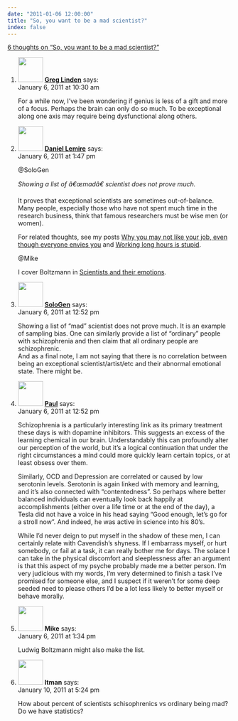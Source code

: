```yaml
---
date: "2011-01-06 12:00:00"
title: "So, you want to be a mad scientist?"
index: false
---
```


[6 thoughts on &ldquo;So, you want to be a mad scientist?&rdquo;](/lemire/blog/2011/01-06-so-you-want-to-be-a-mad-scientist)

<ol class="comment-list">
<li id="comment-54081" class="comment even thread-even depth-1">
<div class="comment-author vcard">
<img alt src="https://secure.gravatar.com/avatar/f9066aabfbe4756a4b22f401c7fcf5e8?s=56&#038;d=mm&#038;r=g" srcset="https://secure.gravatar.com/avatar/f9066aabfbe4756a4b22f401c7fcf5e8?s=112&#038;d=mm&#038;r=g 2x" class="avatar avatar-56 photo" height="56" width="56" decoding="async" /> <b class="fn"><a href="https://glinden.blogspot.com/" class="url" rel="ugc external nofollow">Greg Linden</a></b> <span class="says">says:</span> </div>
<div class="comment-metadata"><time datetime="2011-01-06T10:30:18+00:00">January 6, 2011 at 10:30 am</time></a> </div>
<div class="comment-content">
<p>For a while now, I&rsquo;ve been wondering if genius is less of a gift and more of a focus. Perhaps the brain can only do so much. To be exceptional along one axis may require being dysfunctional along others.</p>
</div>
</li>
<li id="comment-54086" class="comment byuser comment-author-lemire bypostauthor odd alt thread-odd thread-alt depth-1">
<div class="comment-author vcard">
<img alt src="https://secure.gravatar.com/avatar/2ca999bef9535950f5b84281a4dab006?s=56&#038;d=mm&#038;r=g" srcset="https://secure.gravatar.com/avatar/2ca999bef9535950f5b84281a4dab006?s=112&#038;d=mm&#038;r=g 2x" class="avatar avatar-56 photo" height="56" width="56" decoding="async" /> <b class="fn"><a href="https://lemire.me/blog/" class="url" rel="ugc">Daniel Lemire</a></b> <span class="says">says:</span> </div>
<div class="comment-metadata"><time datetime="2011-01-06T13:47:11+00:00">January 6, 2011 at 1:47 pm</time></a> </div>
<div class="comment-content">
<p>@SoloGen</p>
<p><em>Showing a list of â€œmadâ€ scientist does not prove much.</em></p>
<p>It proves that exceptional scientists are sometimes out-of-balance. Many people, especially those who have not spent much time in the research business, think that famous researchers must be wise men (or women).</p>
<p>For related thoughts, see my posts <a href="https://lemire.me/blog/2010/11/22/why-you-may-not-like-your-job-even-though-everyone-envies-you/" rel="nofollow">Why you may not like your job, even though everyone envies you</a> and <a href="https://lemire.me/blog/2010/08/16/working-long-hours-is-stupid/" rel="nofollow">Working long hours is stupid</a>.</p>
<p>@Mike </p>
<p>I cover Boltzmann in <a href="https://lemire.me/blog/2009/08/18/scientists-and-their-emotions/" rel="nofollow">Scientists and their emotions</a>.</p>
</div>
</li>
<li id="comment-54083" class="comment even thread-even depth-1">
<div class="comment-author vcard">
<img alt src="https://secure.gravatar.com/avatar/edcb9c8d58e54d93e111ac8a648c2da4?s=56&#038;d=mm&#038;r=g" srcset="https://secure.gravatar.com/avatar/edcb9c8d58e54d93e111ac8a648c2da4?s=112&#038;d=mm&#038;r=g 2x" class="avatar avatar-56 photo" height="56" width="56" loading="lazy" decoding="async" /> <b class="fn"><a href="http://www.SoloGen.net" class="url" rel="ugc external nofollow">SoloGen</a></b> <span class="says">says:</span> </div>
<div class="comment-metadata"><time datetime="2011-01-06T12:52:05+00:00">January 6, 2011 at 12:52 pm</time></a> </div>
<div class="comment-content">
<p>Showing a list of &ldquo;mad&rdquo; scientist does not prove much. It is an example of sampling bias. One can similarly provide a list of &ldquo;ordinary&rdquo; people with schizophrenia and then claim that all ordinary people are schizophrenic.<br/>
And as a final note, I am not saying that there is no correlation between being an exceptional scientist/artist/etc and their abnormal emotional state. There might be.</p>
</div>
</li>
<li id="comment-54084" class="comment odd alt thread-odd thread-alt depth-1">
<div class="comment-author vcard">
<img alt src="https://secure.gravatar.com/avatar/c47d7a71160b9ec79d34316139ff3cdb?s=56&#038;d=mm&#038;r=g" srcset="https://secure.gravatar.com/avatar/c47d7a71160b9ec79d34316139ff3cdb?s=112&#038;d=mm&#038;r=g 2x" class="avatar avatar-56 photo" height="56" width="56" loading="lazy" decoding="async" /> <b class="fn"><a href="https://futurepaul.blogspot.com" class="url" rel="ugc external nofollow">Paul</a></b> <span class="says">says:</span> </div>
<div class="comment-metadata"><time datetime="2011-01-06T12:52:50+00:00">January 6, 2011 at 12:52 pm</time></a> </div>
<div class="comment-content">
<p>Schizophrenia is a particularly interesting link as its primary treatment these days is with dopamine inhibitors. This suggests an excess of the learning chemical in our brain. Understandably this can profoundly alter our perception of the world, but it&rsquo;s a logical continuation that under the right circumstances a mind could more quickly learn certain topics, or at least obsess over them.</p>
<p>Similarly, OCD and Depression are correlated or caused by low serotonin levels. Serotonin is again linked with memory and learning, and it&rsquo;s also connected with &ldquo;contentedness&rdquo;. So perhaps where better balanced individuals can eventually look back happily at accomplishments (either over a life time or at the end of the day), a Tesla did not have a voice in his head saying &ldquo;Good enough, let&rsquo;s go for a stroll now&rdquo;. And indeed, he was active in science into his 80&rsquo;s.</p>
<p>While I&rsquo;d never deign to put myself in the shadow of these men, I can certainly relate with Cavendish&rsquo;s shyness. If I embarrass myself, or hurt somebody, or fail at a task, it can really bother me for days. The solace I can take in the physical discomfort and sleeplessness after an argument is that this aspect of my psyche probably made me a better person. I&rsquo;m very judicious with my words, I&rsquo;m very determined to finish a task I&rsquo;ve promised for someone else, and I suspect if it weren&rsquo;t for some deep seeded need to please others I&rsquo;d be a lot less likely to better myself or behave morally.</p>
</div>
</li>
<li id="comment-54085" class="comment even thread-even depth-1">
<div class="comment-author vcard">
<img alt src="https://secure.gravatar.com/avatar/d85d14bde9896007ed3b6b2d9731c14d?s=56&#038;d=mm&#038;r=g" srcset="https://secure.gravatar.com/avatar/d85d14bde9896007ed3b6b2d9731c14d?s=112&#038;d=mm&#038;r=g 2x" class="avatar avatar-56 photo" height="56" width="56" loading="lazy" decoding="async" /> <b class="fn">Mike</b> <span class="says">says:</span> </div>
<div class="comment-metadata"><time datetime="2011-01-06T13:34:48+00:00">January 6, 2011 at 1:34 pm</time></a> </div>
<div class="comment-content">
<p>Ludwig Boltzmann might also make the list.</p>
</div>
</li>
<li id="comment-54091" class="comment odd alt thread-odd thread-alt depth-1">
<div class="comment-author vcard">
<img alt src="https://secure.gravatar.com/avatar/cdbd04afdb5401d1cbbd390416f3c1e3?s=56&#038;d=mm&#038;r=g" srcset="https://secure.gravatar.com/avatar/cdbd04afdb5401d1cbbd390416f3c1e3?s=112&#038;d=mm&#038;r=g 2x" class="avatar avatar-56 photo" height="56" width="56" loading="lazy" decoding="async" /> <b class="fn">Itman</b> <span class="says">says:</span> </div>
<div class="comment-metadata"><time datetime="2011-01-10T17:24:28+00:00">January 10, 2011 at 5:24 pm</time></a> </div>
<div class="comment-content">
<p>How about percent of scientists schisophrenics vs ordinary being mad? Do we have statistics?</p>
</div>
</li>
</ol>
